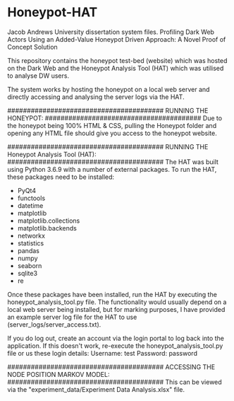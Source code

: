 # Honeypot-HAT
Jacob Andrews 
University dissertation system files.
Profiling Dark Web Actors Using an Added-Value Honeypot Driven Approach:
A Novel Proof of Concept Solution

This repository contains the honeypot test-bed (website) which was hosted on the Dark Web and the Honeypot
Analysis Tool (HAT) which was utilised to analyse DW users.

The system works by hosting the honeypot on a local web server and directly accessing and analysing the
server logs via the HAT.

########################################
RUNNING THE HONEYPOT:
########################################
Due to the honeypot being 100% HTML & CSS, pulling the Honeypot folder and opening any HTML file should give you access to the honeypot website.


########################################
RUNNING THE Honeypot Analysis Tool (HAT):
########################################
The HAT was built using Python 3.6.9 with a number of external packages.
To run the HAT, these packages need to be installed:
- PyQt4
- functools
- datetime
- matplotlib
- matplotlib.collections
- matplotlib.backends
- networkx
- statistics
- pandas
- numpy
- seaborn
- sqlite3
- re

Once these packages have been installed, run the HAT by executing the honeypot_analysis_tool.py file.
The functionality would usually depend on a local web server being installed, but for marking
purposes, I have provided an example server log file for the HAT to use (server_logs/server_access.txt).

If you do log out, create an account via the login portal to log back into the application.
If this doesn't work, re-execute the honeypot_analysis_tool.py file or us these login details:
Username: test
Password: password


########################################
ACCESSING THE NODE POSITION MARKOV MODEL:
########################################
This can be viewed via the "experiment_data/Experiment Data Analysis.xlsx" file.


